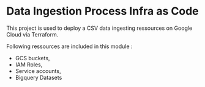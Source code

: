 #  Data Ingestion Process Infra as Code


This project is used to deploy a CSV data ingesting ressources on Google Cloud via Terraform.

Following ressources are included in this module : 
  - GCS buckets,
  - IAM Roles,
  - Service accounts,
  - Bigquery Datasets
